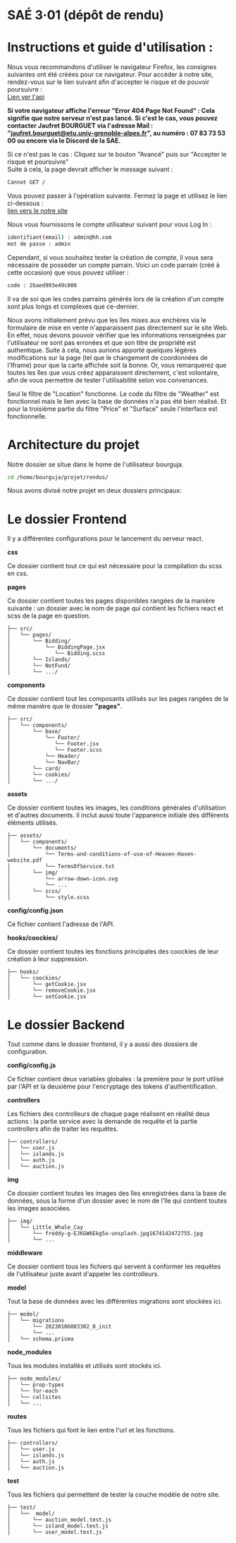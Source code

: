 # SAÉ 3·01 (dépôt de rendu)

# Instructions et guide d'utilisation :

Nous vous recommandons d'utiliser le navigateur Firefox, les consignes suivantes ont été créées pour ce navigateur.
Pour accéder à notre site, rendez-vous sur le lien suivant afin d'accepter le risque et de pouvoir poursuivre :<br>
[Lien ver l'api](https://192.168.14.210:3000)<br>

**Si votre navigateur affiche l'erreur "Error 404 Page Not Found" :
Cela signifie que notre serveur n'est pas lancé. Si c'est le cas, vous pouvez contacter Jaufret BOURGUET via l'adresse Mail : 
"jaufret.bourguet@etu.univ-grenoble-alpes.fr", au numéro : 07 83 73 53 00 ou encore via le Discord de la SAE.**

Si ce n'est pas le cas : 
Cliquez sur le bouton "Avancé" puis sur "Accepter le risque et poursuivre" <br>
Suite à cela, la page devrait afficher le message suivant : 
```bash
Cannot GET /
```
Vous pouvez passer à l'opération suivante. 
Fermez la page et utilisez le lien ci-dessous : <br>
[lien vers le notre site](https://192.168.14.210)

Nous vous fournissons le compte utilisateur suivant pour vous Log In : 
```bash
identifiant(email) : admin@hh.com
mot de passe : admin
```

Cependant, si vous souhaitez tester la création de compte, il vous sera nécessaire de posséder un compte parrain.
Voici un code parrain (créé à cette occasion) que vous pouvez utiliser :
```bash
code : 2baed993e49c000
``` 
Il va de soi que les codes parrains générés lors de la création d'un compte sont plus longs et complexes que ce-dernier.

Nous avons initialement prévu que les îles mises aux enchères via le formulaire de mise en vente n'apparaissent pas directement 
sur le site Web. 
En effet, nous devons pouvoir vérifier que les informations renseignées par l'utilisateur ne sont pas erronées et que son titre de propriété 
est authentique. Suite à cela, nous aurions apporté quelques légères modifications sur la page (tel que le changement de coordonnées de l'Iframe)
pour que la carte affichée soit la bonne. 
Or, vous remarquerez que toutes les îles que vous créez apparaissent directement, c'est volontaire, afin de vous permettre de tester l'utilisabilité selon vos convenances.

Seul le filtre de "Location" fonctionne. Le code du filtre de "Weather" est fonctionnel mais le lien avec la base de données n'a pas été bien réalisé. Et pour la troisième partie du filtre "Price" et "Surface" seule l'interface est fonctionnelle.



# Architecture du projet
Notre dossier se situe dans le home de l'utilisateur bourguja.

```bash
cd /home/bourguja/projet/rendus/
```

Nous avons divisé notre projet en deux dossiers principaux:

# Le dossier Frontend

Il y a différentes configurations pour le lancement du serveur react.

**css**

Ce dossier contient tout ce qui est nécessaire pour la compilation du scss en css.

**pages**

Ce dossier contient toutes les pages disponibles rangées de la manière suivante : un dossier avec le nom de page qui contient les fichiers react et scss de la page en question.

```console
├── src/
│   └── pages/
│       └── Bidding/
│           └── BiddingPage.jsx
│              └── Bidding.scss
│       └── Islands/ 
│       └── NotFund/ 
│       └── .../ 

```

**components**

Ce dossier contient tout les composants utilisés sur les pages rangées de la même manière que le dossier **"pages"**.

```console
├── src/
│   └── components/
│       └── base/
│           └── Footer/
│              └── Footer.jsx 
│              └── Footer.scss
│           └── Header/
│           └── NavBar/
│       └── card/ 
│       └── cookies/ 
│       └── .../ 

```

**assets**

Ce dossier contient toutes les images, les conditions générales d'utilisation et d'autres documents. Il inclut aussi toute l'apparence initiale des différents éléments utilisés.

```console
├── assets/
│   └── components/
│       └── documents/
│           └── Terms-and-conditions-of-use-of-Heaven-Haven-website.pdf
│           └── TermsOfService.txt
│       └── img/ 
│           └── arrow-down-icon.svg
│           └── ...
│       └── scss/ 
│           └── style.scss

```

**config/config.json**

Ce fichier contient l'adresse de l'API.

**hooks/coockies/**

Ce dossier contient toutes les fonctions principales des coockies de leur création à leur suppression.

```console
├── hooks/
│   └── coockies/
│       └── getCookie.jsx
│       └── removeCookie.jsx
│       └── setCookie.jsx
```

# Le dossier Backend

Tout comme dans le dossier frontend, il y a aussi des dossiers de configuration.

**config/config.js**

Ce fichier contient deux variables globales : la première pour le port utilisé par l'API et la deuxième pour l'encryptage des tokens d'authentification.

**controllers**

Les fichiers des controlleurs de chaque page réalisent en réalité deux actions : la partie service avec la demande de requête et la partie controllers afin de traiter les requêtes. 

```console
├── controllers/
│   └── user.js
│   └── islands.js
│   └── auth.js
│   └── auction.js
```

**img**

Ce dossier contient toutes les images des îles enregistrées dans la base de données, sous la forme d'un dossier avec le nom de l'île qui contient toutes les images associées.

```console
├── img/
│   └── Little_Whale_Cay
│       └── freddy-g-EJKGW6Ekg5o-unsplash.jpg1674142472755.jpg
│       └── ...
```

**middleware**

Ce dossier contient tous les fichiers qui servent à conformer les requêtes de l'utilisateur juste avant d'appeler les controlleurs.

**model**

Tout la base de données avec les différentes migrations sont stockées ici.


```console
├── model/
│   └── migrations
│       └── 20230106083302_0_init
│       └── ...
│   └── schema.prisma
```

**node_modules**

Tous les modules installés et utilisés sont stockés ici.


```console
├── node_modules/
│   └── prop-types
│   └── for-each
│   └── callsites
│   └── ...
```

**routes**

Tous les fichiers qui font le lien entre l'url et les fonctions.

```console
├── controllers/
│   └── user.js
│   └── islands.js
│   └── auth.js
│   └── auction.js
```

**test**

Tous les fichiers qui permettent de tester la couche modèle de notre site.

```console
├── test/
│   └──  model/
│       └── auction_model.test.js
│       └── island_model.test.js
│       └── user_model.test.js
```

























